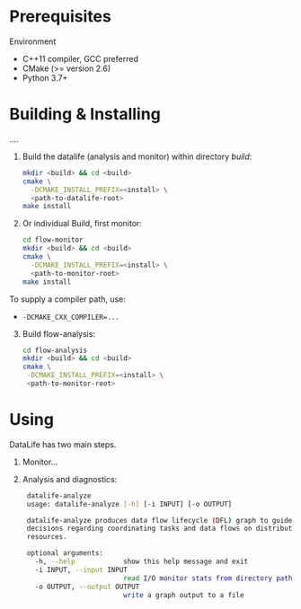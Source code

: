 <!-- -*-Mode: markdown;-*- -->
<!-- $Id: 4098d4ffce45696ec3497ad9e08e712906c9d8fe $ -->


Prerequisites
=============================================================================

Environment
  - C++11 compiler, GCC preferred
  - CMake (>= version 2.6)
  - Python 3.7+



Building & Installing
=============================================================================

....


1. Build the datalife (analysis and monitor) within directory _build_:
   ```sh
   mkdir <build> && cd <build>
   cmake \
     -DCMAKE_INSTALL_PREFIX=<install> \
     <path-to-datalife-root>
   make install
   ```

2. Or individual Build, first monitor:
   ```sh
   cd flow-monitor
   mkdir <build> && cd <build>
   cmake \
     -DCMAKE_INSTALL_PREFIX=<install> \
     <path-to-monitor-root>
   make install
   ```

  To supply a compiler path, use:
  - `-DCMAKE_CXX_COMPILER=...`
  

3. Build flow-analysis:
   ```sh
   cd flow-analysis
   mkdir <build> && cd <build>
   cmake \
    -DCMAKE_INSTALL_PREFIX=<install> \
    <path-to-monitor-root>
   ```


Using
=============================================================================

DataLife has two main steps.

1. Monitor...


2. Analysis and diagnostics:

   ```sh
    datalife-analyze
    usage: datalife-analyze [-h] [-i INPUT] [-o OUTPUT]

    datalife-analyze produces data flow lifecycle (DFL) graph to guide
    decisions regarding coordinating tasks and data flows on distributed
    resources.

    optional arguments:
      -h, --help            show this help message and exit
      -i INPUT, --input INPUT
                            read I/O monitor stats from directory path
      -o OUTPUT, --output OUTPUT
                            write a graph output to a file
    ```

